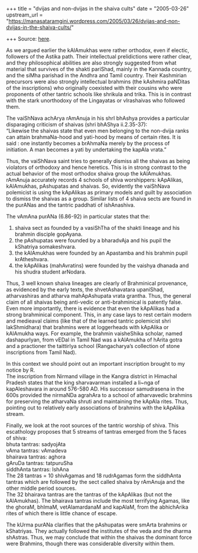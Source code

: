 +++
title = "dvijas and non-dvijas in the shaiva cults"
date = "2005-03-26"
upstream_url = "https://manasataramgini.wordpress.com/2005/03/26/dvijas-and-non-dvijas-in-the-shaiva-cults/"

+++
Source: [here](https://manasataramgini.wordpress.com/2005/03/26/dvijas-and-non-dvijas-in-the-shaiva-cults/).

As we argued earlier the kAlAmukhas were rather orthodox, even if electic, followers of the Astika path. Their intellectual prelidictions were rather clear, and they philosophical abilities are also strongly suggested from what material that survives of the shakti pariShad, mainly in the Kannada country, and the siMha parishad in the Andhra and Tamil country. Their Kashmirian precursors were also strongly intellectual brahmins (the kAshmira paNDitas of the inscriptions) who originally coexisted with their cousins who were proponents of other tantric schools like shrikula and trika. This is in contrast with the stark unorthodoxy of the Lingayatas or vIrashaivas who followed them.

The vaiShNava achArya rAmAnuja in his shrI bhAshya provides a particular disparaging criticism of shaivas (shri bhAShya ii.2.35-37):  
“Likewise the shaivas state that even men belonging to the non-dvija ranks can attain brahmaNa-hood and yati-hood by means of certain rites. It is said : one instantly becomes a brAhmaNa merely by the process of initiation. A man becomes a yati by undertaking the kapAla vrata.”

Thus, the vaiShNava saint tries to generally dismiss all the shaivas as being violators of orthodoxy and hence heretics. This is in strong contrast to the actual behavior of the most orthodox shaiva group the kAlAmukhas. rAmAnuja accurately records 4 schools of shiva worshippers: kApAlikas, kAlAmukhas, pAshupatas and shaivas. So, evidently the vaiShNava polemicist is using the kApAlikas as primary models and guilt by association to dismiss the shaivas as a group. Similar lists of 4 shaiva sects are found in the purANas and the tantric paddhati of ishAnashiva.

The vAmAna purANa (6.86-92) in particular states that the:  
1) shaiva sect as founded by a vasiShTha of the shakti lineage and his brahmin disciple gopAyana.  
2) the pAshupatas were founded by a bharadvAja and his pupil the kShatriya somakeshvara.  
3) the kAlAmukhas were founded by an Apastamba and his brahmin pupil krAtheshvara.  
4) the kApAlikas (mahAvratins) were founded by the vaishya dhanada and his shudra student arNodara.

Thus, 3 well known shaiva lineages are clearly of Brahminical provenance, as evidenced by the early texts, the shvetAshavatara upaniShad, atharvashiras and atharva mahApAshupata vrata grantha. Thus, the general claim of all shaivas being anti-vedic or anti-brahminical is patently false. Even more importantly, there is evidence that even the kApAlikas had a strong brahminical component. This, in any case lays to rest certain modern and medieaval claims (like that of the learned tantric polemicist shri lakShmidhara) that brahmins were at loggerheads with kApAlika or kAlAmukha ways. For example, the brahmin vaisheShika scholar, named dashapurIyan, from vEDal in Tamil Nad was a kAlAmukha of hArita gotra and a practioner the taittirIya school (Rangacharya’s collection of stone inscriptions from Tamil Nad).

In this context we should point out an important inscription brought to my notice by R.  
The inscription from Nirmand village in the Kangra district in Himachal Pradesh states that the king sharvavarman installed a li\~nga of kapAleshavara in around 576-580 AD. His successor samudrasena in the 600s provided the nirmaNDa agrahAra to a school of atharvavedic brahmins for preserving the atharvaNa shruti and maintaining the kApAla rites. Thus, pointing out to relatively early associations of brahmins with the kApAlika stream.

Finally, we look at the root sources of the tantric worship of shiva. This escathology proposes that 5 streams of tantras emerged from the 5 faces of shiva:  
bhuta tantras: sadyojAta  
vAma tantras: vAmadeva  
bhairava tantras: aghora  
gAruDa tantras: tatpuruSha  
siddhAnta tantras: IshAna  
The 28 tantras = 10 shivAgamas and 18 rudrAgamas form the siddhAnta tantras which are followed by the sect called shaiva by rAmAnuja and the other middle period sources.  
The 32 bhairava tantras are the tantras of the kApAlikas (but not the kAlAmukhas). The bhairava tantras include the most terrifying Agamas, like the ghoraM, bhImaM, vetAlamardanaM and kapAlaM, from the abhichArika rites of which there is little chance of escape.

The kUrma purANa clarifies that the pAshupatas were smArta brahmins or kShatriyas. They actually followed the institutes of the veda and the dharma shAstras. Thus, we may conclude that within the shaivas the dominant force were Brahmins, though there was considerable diversity within them.

